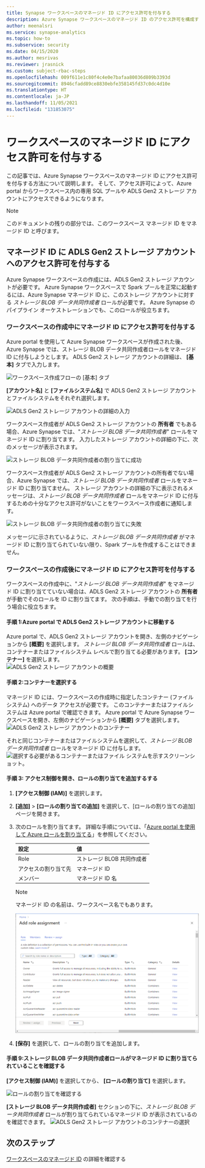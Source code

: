 ```yaml
---
title: Synapse ワークスペースのマネージド ID にアクセス許可を付与する
description: Azure Synapse ワークスペースのマネージド ID のアクセス許可を構成する方法について説明する記事。
author: meenalsri
ms.service: synapse-analytics
ms.topic: how-to
ms.subservice: security
ms.date: 04/15/2020
ms.author: mesrivas
ms.reviewer: jrasnick
ms.custom: subject-rbac-steps
ms.openlocfilehash: 009f611e1c80f4c4e0e7bafaa80036d809b3393d
ms.sourcegitcommit: 8946cfadd89ce8830ebfe358145fd37c0dc4d10e
ms.translationtype: HT
ms.contentlocale: ja-JP
ms.lasthandoff: 11/05/2021
ms.locfileid: "131853075"
---
```

# <a name="grant-permissions-to-workspace-managed-identity"></a>ワークスペースのマネージド ID にアクセス許可を付与する

この記事では、Azure Synapse ワークスペースのマネージド ID にアクセス許可を付与する方法について説明します。 そして、アクセス許可によって、Azure portal からワークスペース内の専用 SQL プールや ADLS Gen2 ストレージ アカウントにアクセスできるようになります。

>[!NOTE]
>このドキュメントの残りの部分では、このワークスペース マネージド ID をマネージド ID と呼びます。

## <a name="grant-the-managed-identity-permissions-to-adls-gen2-storage-account"></a>マネージド ID に ADLS Gen2 ストレージ アカウントへのアクセス許可を付与する

Azure Synapse ワークスペースの作成には、ADLS Gen2 ストレージ アカウントが必要です。 Azure Synapse ワークスペースで Spark プールを正常に起動するには、Azure Synapse マネージド ID に、このストレージ アカウントに対する *ストレージ BLOB データ共同作成者* ロールが必要です。 Azure Synapse のパイプライン オーケストレーションでも、このロールが役立ちます。

### <a name="grant-permissions-to-managed-identity-during-workspace-creation"></a>ワークスペースの作成中にマネージド ID にアクセス許可を付与する

Azure portal を使用して Azure Synapse ワークスペースが作成された後、Azure Synapse では、ストレージ BLOB データ共同作成者ロールをマネージド ID に付与しようとします。 ADLS Gen2 ストレージ アカウントの詳細は、 **[基本]** タブで入力します。

![ワークスペース作成フローの [基本] タブ](./media/how-to-grant-workspace-managed-identity-permissions/configure-workspace-managed-identity-1.png)

**[アカウント名]** と **[ファイルシステム名]** で ADLS Gen2 ストレージ アカウントとファイルシステムをそれぞれ選択します。

![ADLS Gen2 ストレージ アカウントの詳細の入力](./media/how-to-grant-workspace-managed-identity-permissions/configure-workspace-managed-identity-2.png)

ワークスペース作成者が ADLS Gen2 ストレージ アカウントの **所有者** でもある場合、Azure Synapse では、"*ストレージ BLOB データ共同作成者*" ロールをマネージド ID に割り当てます。 入力したストレージ アカウントの詳細の下に、次のメッセージが表示されます。

![ストレージ BLOB データ共同作成者の割り当てに成功](./media/how-to-grant-workspace-managed-identity-permissions/configure-workspace-managed-identity-3.png)

ワークスペース作成者が ADLS Gen2 ストレージ アカウントの所有者でない場合、Azure Synapse では、*ストレージ BLOB データ共同作成者* ロールをマネージド ID に割り当てません。 ストレージ アカウントの詳細の下に表示されるメッセージは、*ストレージ BLOB データ共同作成者* ロールをマネージド ID に付与するための十分なアクセス許可がないことをワークスペース作成者に通知します。

![ストレージ BLOB データ共同作成者の割り当てに失敗](./media/how-to-grant-workspace-managed-identity-permissions/configure-workspace-managed-identity-4.png)

メッセージに示されているように、*ストレージ BLOB データ共同作成者* がマネージド ID に割り当てられていない限り、Spark プールを作成することはできません。

### <a name="grant-permissions-to-managed-identity-after-workspace-creation"></a>ワークスペースの作成後にマネージド ID にアクセス許可を付与する

ワークスペースの作成中に、"*ストレージ BLOB データ共同作成者*" をマネージド ID に割り当てていない場合は、ADLS Gen2 ストレージ アカウントの **所有者** が手動でそのロールを ID に割り当てます。 次の手順は、手動での割り当てを行う場合に役立ちます。

#### <a name="step-1-navigate-to-the-adls-gen2-storage-account-in-azure-portal"></a>手順 1:Azure portal で ADLS Gen2 ストレージ アカウントに移動する

Azure portal で、ADLS Gen2 ストレージ アカウントを開き、左側のナビゲーションから **[概要]** を選択します。 *ストレージ BLOB データ共同作成者* ロールは、コンテナーまたはファイルシステム レベルで割り当てる必要があります。 **[コンテナー]** を選択します。  
![ADLS Gen2 ストレージ アカウントの概要](./media/how-to-grant-workspace-managed-identity-permissions/configure-workspace-managed-identity-5.png)

#### <a name="step-2-select-the-container"></a>手順 2:コンテナーを選択する

マネージド ID には、ワークスペースの作成時に指定したコンテナー (ファイルシステム) へのデータ アクセスが必要です。 このコンテナーまたはファイルシステムは Azure portal で確認できます。 Azure portal で Azure Synapse ワークスペースを開き、左側のナビゲーションから **[概要]** タブを選択します。
![ADLS Gen2 ストレージ アカウントのコンテナー](./media/how-to-grant-workspace-managed-identity-permissions/configure-workspace-managed-identity-7.png)


それと同じコンテナーまたはファイルシステムを選択して、*ストレージ BLOB データ共同作成者* ロールをマネージド ID に付与します。
![選択する必要があるコンテナーまたはファイル システムを示すスクリーンショット。](./media/how-to-grant-workspace-managed-identity-permissions/configure-workspace-managed-identity-6.png)

#### <a name="step-3-open-access-control-and-add-role-assignment"></a>手順 3: アクセス制御を開き、ロールの割り当てを追加するする

1. **[アクセス制御 (IAM)]** を選択します。

1. **[追加]**  >  **[ロールの割り当ての追加]** を選択して、[ロールの割り当ての追加] ページを開きます。

1. 次のロールを割り当てます。 詳細な手順については、「[Azure portal を使用して Azure ロールを割り当てる](../../role-based-access-control/role-assignments-portal.md)」を参照してください。
    
    | 設定 | 値 |
    | --- | --- |
    | Role | ストレージ BLOB 共同作成者 |
    | アクセスの割り当て先 | マネージド ID |
    | メンバー | マネージド ID 名  |

    > [!NOTE]
    > マネージド ID の名前は、ワークスペース名でもあります。

    ![Azure portal でロール割り当てページを追加します。](../../../includes/role-based-access-control/media/add-role-assignment-page.png)

1. **[保存]** を選択して、ロールの割り当てを追加します。

#### <a name="step-9-verify-that-the-storage-blob-data-contributor-role-is-assigned-to-the-managed-identity"></a>手順 9:ストレージ BLOB データ共同作成者ロールがマネージド ID に割り当てられていることを確認する

**[アクセス制御 (IAM)]** を選択してから、 **[ロールの割り当て]** を選択します。

![ロールの割り当てを確認する](./media/how-to-grant-workspace-managed-identity-permissions/configure-workspace-managed-identity-14.png)

**[ストレージ BLOB データ共同作成者]** セクションの下に、*ストレージ BLOB データ共同作成者* ロールが割り当てられているマネージド ID が表示されているのを確認できます。 
![ADLS Gen2 ストレージ アカウントのコンテナーの選択](./media/how-to-grant-workspace-managed-identity-permissions/configure-workspace-managed-identity-15.png)

## <a name="next-steps"></a>次のステップ

[ワークスペースのマネージド ID](../../data-factory/data-factory-service-identity.md?context=/azure/synapse-analytics/context/context&tabs=synapse-analytics) の詳細を確認する
